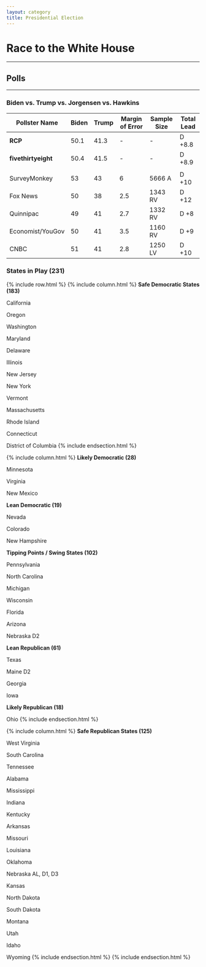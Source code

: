 ```yaml
---
layout: category
title: Presidential Election
---
```

<h1 style="float: center;">Race to the White House</h1>

<hr style="color:red;">

## Polls

---

### Biden vs. Trump vs. Jorgensen vs. Hawkins

| Pollster Name | Biden | Trump | Margin of Error | Sample Size | Total  Lead |
| --- | --- | --- | --- | --- | --- |
| **RCP** | 50.1 | 41.3 | - | - | D +8.8 |
| **fivethirtyeight** | 50.4 | 41.5 | - | - | D +8.9 |
| | | | | | |
| SurveyMonkey | 53 | 43 | 6 | 5666 A | D +10 |
| Fox News | 50 | 38 | 2.5 | 1343 RV | D +12 |
| Quinnipac | 49| 41 | 2.7 | 1332 RV | D +8 |
| Economist/YouGov | 50 | 41 | 3.5 | 1160 RV | D +9 |
| CNBC | 51 | 41 | 2.8 | 1250 LV | D +10 |

### States in Play (231)

{% include row.html %}
{% include column.html %}
**Safe Democratic States (183)**

California

Oregon

Washington

Maryland

Delaware

Illinois

New Jersey

New York

Vermont

Massachusetts

Rhode Island

Connecticut

District of Columbia
{% include endsection.html %} <!-- End Column -->

{% include column.html %}
**Likely Democratic (28)**

Minnesota

Virginia

New Mexico

**Lean Democratic (19)**

Nevada

Colorado

New Hampshire

**Tipping Points / Swing States (102)**

Pennsylvania

North Carolina

Michigan

Wisconsin

Florida

Arizona

Nebraska D2

**Lean Republican (61)**

Texas

Maine D2

Georgia

Iowa

**Likely Republican (18)**

Ohio
{% include endsection.html %} <!-- end column -->

{% include column.html %}
**Safe Republican States (125)**

West Virginia

South  Carolina

Tennessee

Alabama

Mississippi

Indiana

Kentucky

Arkansas

Missouri

Louisiana

Oklahoma

Nebraska AL, D1, D3

Kansas

North Dakota

South Dakota

Montana

Utah

Idaho

Wyoming
{% include endsection.html %} <!-- end column -->
{% include endsection.html %} <!-- end row -->